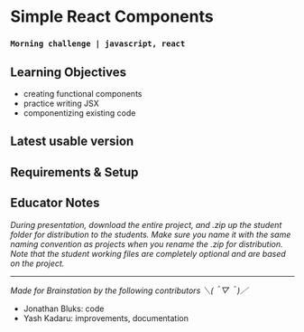 # Simple React Components
### `Morning challenge | javascript, react`

## Learning Objectives
- creating functional components
- practice writing JSX
- componentizing existing code

## Latest usable version
<!-- put the tag name or branch name of the best version to use here -->

## Requirements & Setup
<!--
  This is optional.
  what is needed in the environment for this code to work?
  where is it supposed to work?
  troubleshooting steps?
-->

## Educator Notes
_During presentation, download the entire project, and .zip up the student folder for distribution to the students. Make sure you name it with the same naming convention as projects when you rename the .zip for distribution. Note that the student working files are completely optional and are based on the project._
<!-- write walkthrough notes here. -->

---  
*Made for Brainstation by the following contributors ＼(＾▽＾)／*
- Jonathan Bluks: code
- Yash Kadaru: improvements, documentation